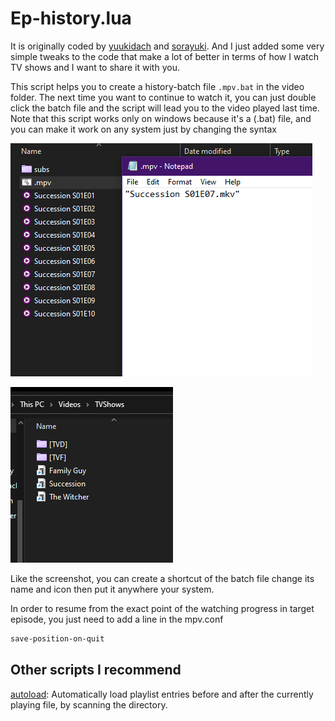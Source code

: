 # Ep-history.lua

It is originally coded by [yuukidach](https://github.com/yuukidach/mpv-scripts) and [sorayuki](https://github.com/sorayuki-winter/mpv-plugin-bookmark). And I just added some very simple tweaks to the code that make a lot of better in terms of how I watch TV shows and I want to share it with you.

This script helps you to create a history-batch file `.mpv.bat` in the video folder. The next time you want to continue to watch it, you can just double click the batch file and the script will lead you to the video played last time.
Note that this script works only on windows because it's a (.bat) file, and you can make it work on any system just by changing the syntax

![Ep-history.lua](./res/batch-file.png)

![tv-shows](./res/tv-shows.png)

Like the screenshot, you can create a shortcut of the batch file change its name and icon then put it anywhere your system.

In order to resume from the exact point of the watching progress in target episode, you just need to add a line in the mpv.conf

``` txt
save-position-on-quit
```

## Other scripts I recommend

[autoload](https://github.com/mpv-player/mpv/blob/master/TOOLS/lua/autoload.lua): Automatically load playlist entries before and after the currently playing file, by scanning the directory.
